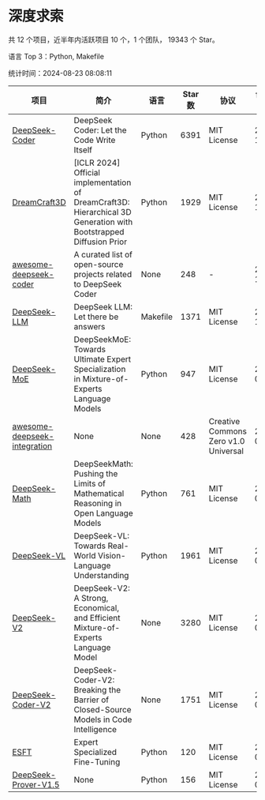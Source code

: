 # 深度求索

共 12 个项目，近半年内活跃项目 10 个，1 个团队， 19343 个 Star。

语言 Top 3：Python, Makefile

统计时间：2024-08-23 08:08:11

| 项目 | 简介 | 语言 | Star 数 | 协议 | 创建时间 | 最后更新时间 | 最后提交时间 |
| --- | --- | --- | --- | --- | --- | --- | --- |
| [DeepSeek-Coder](https://github.com/deepseek-ai/DeepSeek-Coder) | DeepSeek Coder: Let the Code Write Itself | Python | 6391 | MIT License | 2023-10-20 | 2024-08-23 | 2024-05-21 |
| [DreamCraft3D](https://github.com/deepseek-ai/DreamCraft3D) | [ICLR 2024] Official implementation of DreamCraft3D: Hierarchical 3D Generation with Bootstrapped Diffusion Prior | Python | 1929 | MIT License | 2023-10-23 | 2024-08-23 | 2024-08-21 |
| [awesome-deepseek-coder](https://github.com/deepseek-ai/awesome-deepseek-coder) | A curated list of open-source projects related to DeepSeek Coder | None | 248 | - | 2023-11-06 | 2024-08-20 | 2024-04-03 |
| [DeepSeek-LLM](https://github.com/deepseek-ai/DeepSeek-LLM) | DeepSeek LLM: Let there be answers | Makefile | 1371 | MIT License | 2023-11-29 | 2024-08-20 | 2024-02-04 |
| [DeepSeek-MoE](https://github.com/deepseek-ai/DeepSeek-MoE) | DeepSeekMoE: Towards Ultimate Expert Specialization in Mixture-of-Experts Language Models | Python | 947 | MIT License | 2024-01-02 | 2024-08-20 | 2024-01-16 |
| [awesome-deepseek-integration](https://github.com/deepseek-ai/awesome-deepseek-integration) | None | None | 428 | Creative Commons Zero v1.0 Universal | 2024-01-11 | 2024-08-23 | 2024-08-16 |
| [DeepSeek-Math](https://github.com/deepseek-ai/DeepSeek-Math) | DeepSeekMath: Pushing the Limits of Mathematical Reasoning in Open Language Models | Python | 761 | MIT License | 2024-02-05 | 2024-08-22 | 2024-04-15 |
| [DeepSeek-VL](https://github.com/deepseek-ai/DeepSeek-VL) | DeepSeek-VL: Towards Real-World Vision-Language Understanding | Python | 1961 | MIT License | 2024-03-07 | 2024-08-23 | 2024-04-24 |
| [DeepSeek-V2](https://github.com/deepseek-ai/DeepSeek-V2) | DeepSeek-V2: A Strong, Economical, and Efficient Mixture-of-Experts Language Model | None | 3280 | MIT License | 2024-04-22 | 2024-08-23 | 2024-08-10 |
| [DeepSeek-Coder-V2](https://github.com/deepseek-ai/DeepSeek-Coder-V2) | DeepSeek-Coder-V2: Breaking the Barrier of Closed-Source Models in Code Intelligence | None | 1751 | MIT License | 2024-06-14 | 2024-08-23 | 2024-07-03 |
| [ESFT](https://github.com/deepseek-ai/ESFT) | Expert Specialized Fine-Tuning | Python | 120 | MIT License | 2024-07-04 | 2024-08-20 | 2024-08-12 |
| [DeepSeek-Prover-V1.5](https://github.com/deepseek-ai/DeepSeek-Prover-V1.5) | None | Python | 156 | MIT License | 2024-08-15 | 2024-08-23 | 2024-08-16 |

